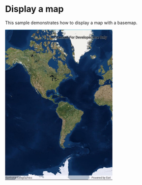 # Display a map

This sample demonstrates how to display a map with a basemap.

<img src="DisplayMap.jpg" width="350"/>
